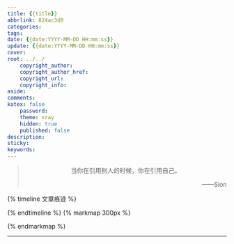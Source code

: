 ```yaml
---
title: {{title}}
abbrlink: 824ac3d0
categories:
tags:
date: {{date:YYYY-MM-DD HH:mm:ss}}
update: {{date:YYYY-MM-DD HH:mm:ss}}
cover:
root: ../../
	copyright_author:
	copyright_author_href:
	copyright_url:
	copyright_info:
aside:
comments:
katex: false
	password:
	theme: xray
	hidden: true
	published: false
description:
sticky:
keywords:
---
```


> <center>当你在引用别人的时候，你在引用自己。</center>
> <p align="right">——Sion</p>

{% timeline 文章痕迹 %}
<!-- timeline {{date}}-->
<!-- endtimeline -->
{% endtimeline %}
{% markmap 300px %}
<!-- @import "[TOC]" {cmd="toc" depthFrom=1 depthTo=6 orderedList=false} -->
<!-- code_chunk_output -->



<!-- /code_chunk_output -->
{% endmarkmap %}

-----

